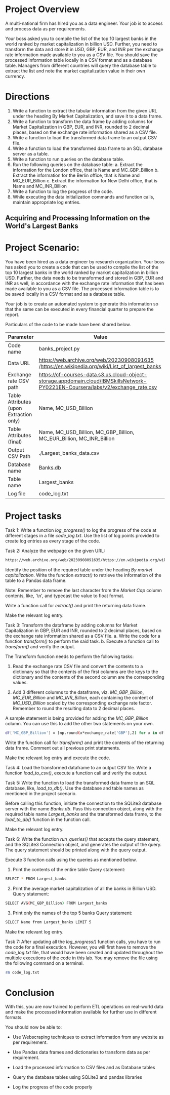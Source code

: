 # Project Overview
A multi-national firm has hired you as a data engineer. Your job is to access and process data as per requirements.

Your boss asked you to compile the list of the top 10 largest banks in the world ranked by market capitalization in billion USD. Further, you need to transform the data and store it in USD, GBP, EUR, and INR per the exchange rate information made available to you as a CSV file. You should save the processed information table locally in a CSV format and as a database table. Managers from different countries will query the database table to extract the list and note the market capitalization value in their own currency.

# Directions
1. Write a function to extract the tabular information from the given URL under the heading By Market Capitalization, and save it to a data frame.
2. Write a function to transform the data frame by adding columns for Market Capitalization in GBP, EUR, and INR, rounded to 2 decimal places, based on the exchange rate information shared as a CSV file.
3. Write a function to load the transformed data frame to an output CSV file.
4. Write a function to load the transformed data frame to an SQL database server as a table.
5. Write a function to run queries on the database table.
6. Run the following queries on the database table:
    a. Extract the information for the London office, that is Name and MC_GBP_Billion
    b. Extract the information for the Berlin office, that is Name and MC_EUR_Billion
    c. Extract the information for New Delhi office, that is Name and MC_INR_Billion
7. Write a function to log the progress of the code.
8. While executing the data initialization commands and function calls, maintain appropriate log entries.

## Acquiring and Processing Information on the World's Largest Banks

# Project Scenario:

You have been hired as a data engineer by research organization. Your boss has asked you to create a code that can be used to compile the list of the top 10 largest banks in the world ranked by market capitalization in billion USD. Further, the data needs to be transformed and stored in GBP, EUR and INR as well, in accordance with the exchange rate information that has been made available to you as a CSV file. The processed information table is to be saved locally in a CSV format and as a database table.

Your job is to create an automated system to generate this information so that the same can be executed in every financial quarter to prepare the report.

Particulars of the code to be made have been shared below.

| Parameter | Value |
| ------ | ------ |
| Code name | banks_project.py |
| Data URL | https://web.archive.org/web/20230908091635 /https://en.wikipedia.org/wiki/List_of_largest_banks |
| Exchange rate CSV path | https://cf-courses-data.s3.us.cloud-object-storage.appdomain.cloud/IBMSkillsNetwork-PY0221EN-Coursera/labs/v2/exchange_rate.csv |
| Table Attributes (upon Extraction only) | Name, MC_USD_Billion |
| Table Attributes (final) | Name, MC_USD_Billion, MC_GBP_Billion, MC_EUR_Billion, MC_INR_Billion |
| Output CSV Path | ./Largest_banks_data.csv |
| Database name | Banks.db |
| Table name | Largest_banks |
| Log file | code_log.txt |


# Project tasks

Task 1:
Write a function *log_progress()* to log the progress of the code at different stages in a file *code_log.txt*. Use the list of log points provided to create log entries as every stage of the code.

Task 2:
Analyze the webpage on the given URL:

```sh
https://web.archive.org/web/20230908091635/https://en.wikipedia.org/wiki/List_of_largest_banks
```

Identify the position of the required table under the heading *By market capitalization*. Write the function *extract()* to retrieve the information of the table to a Pandas data frame.

Note: Remember to remove the last character from the *Market Cap* column contents, like, '\n', and typecast the value to float format.

Write a function call for *extract()* and print the returning data frame.

Make the relevant log entry.


Task 3:
Transform the dataframe by adding columns for Market Capitalization in GBP, EUR and INR, rounded to 2 decimal places, based on the exchange rate information shared as a CSV file.
a. Write the code for a function *transform()* to perform the said task.
b. Execute a function call to *transform()* and verify the output.

The Transform function needs to perform the following tasks:

1. Read the exchange rate CSV file and convert the contents to a dictionary so that the contents of the first columns are the keys to the dictionary and the contents of the second column are the corresponding values.

2. Add 3 different columns to the dataframe, viz. *MC_GBP_Billion*, *MC_EUR_Billion* and *MC_INR_Billion*, each containing the content of *MC_USD_Billion* scaled by the corresponding exchange rate factor. Remember to round the resulting data to 2 decimal places.

A sample statement is being provided for adding the *MC_GBP_Billion* column. You can use this to add the other two statements on your own.

```sh
df['MC_GBP_Billion'] = [np.round(x*exchange_rate['GBP'],2) for x in df['MC_USD_Billion']]
```

Write the function call for *transform()* and print the contents of the returning data frame. Comment out all previous print statements.

Make the relevant log entry and execute the code.

Task 4:
Load the transformed dataframe to an output CSV file. Write a function *load_to_csv()*, execute a function call and verify the output.

Task 5:
Write the function to load the transformed data frame to an SQL database, like, *load_to_db()*. Use the database and table names as mentioned in the project scenario.

Before calling this function, initiate the connection to the SQLite3 database server with the name *Banks.db*. Pass this connection object, along with the required table name *Largest_banks* and the transformed data frame, to the *load_to_db()* function in the function call.

Make the relevant log entry.

Task 6:
Write the function *run_queries()* that accepts the query statement, and the SQLite3 Connection object, and generates the output of the query. The query statement should be printed along with the query output.

Execute 3 function calls using the queries as mentioned below.

1. Print the contents of the entire table
Query statement:

```sh
SELECT * FROM Largest_banks
```

2. Print the average market capitalization of all the banks in Billion USD.
Query statement:

```sh
SELECT AVG(MC_GBP_Billion) FROM Largest_banks
```
3. Print only the names of the top 5 banks
Query statement:

```sh
SELECT Name from Largest_banks LIMIT 5
```
Make the relevant log entry.

Task 7:
After updating all the *log_progress()* function calls, you have to run the code for a final execution. However, you will first have to remove the *code_log.txt* file, that would have been created and updated throughout the multiple executions of the code in this lab. You may remove the file using the following command on a terminal.

```sh
rm code_log.txt
```

# Conclusion

With this, you are now trained to perform ETL operations on real-world data and make the processed information available for further use in different formats.

You should now be able to:

- Use Webscraping techniques to extract information from any website as per requirement.

- Use Pandas data frames and dictionaries to transform data as per requirement.

- Load the processed information to CSV files and as Database tables

- Query the database tables using SQLite3 and pandas libraries

- Log the progress of the code properly

